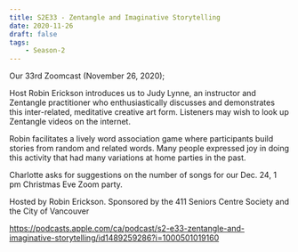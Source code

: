 ```yaml
---
title: S2E33 - Zentangle and Imaginative Storytelling
date: 2020-11-26
draft: false
tags:
    - Season-2
---
```


Our 33rd Zoomcast (November 26, 2020);

Host Robin Erickson introduces us to Judy Lynne, an instructor and Zentangle practitioner who enthusiastically discusses and demonstrates this inter-related, meditative creative art form. Listeners may wish to look up Zentangle videos on the internet.

Robin facilitates a lively word association game where participants build stories from random and related words. Many people expressed joy in doing this activity that had many variations at home parties in the past.

Charlotte asks for suggestions on the number of songs for our Dec. 24, 1 pm Christmas Eve Zoom party.

Hosted by Robin Erickson. Sponsored by the 411 Seniors Centre Society and the City of Vancouver

https://podcasts.apple.com/ca/podcast/s2-e33-zentangle-and-imaginative-storytelling/id1489259286?i=1000501019160